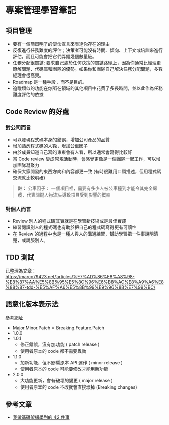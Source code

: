 # 專案管理學習筆記

## 項目管理

* 要有一個簡單明了的使命宣言來表達你存在的理由
* 反復進行任務難度的評估；決策者可能沒有時間、傾向、上下文或培訓來進行評估，而且可能會把它們弄錯幾個數量級。
* 任務分配很關鍵; 要求自己處於任何決策的關鍵路徑上，因為你通常比經理更瞭解問題、代碼庫和團隊的優勢。如果你和團隊自己解決任務分配問題，多數經理會很高興。
* Roadmap 是一種手段，而不是目的。
* 追蹤類似的功能在你所在領域的其他項目中花費了多長時間，並以此作為任務難度評估的依據

## Code Review 的好處

### 對公司而言

* 可以發現程式碼本身的錯誤，增加公司產品的品質
* 增加熟悉程式碼的人數，增加公車因子
* 由於成員知道自己寫的東東會有人看，所以通常會寫得比較好
* 當 Code review 變成常規活動時，會感覺更像是一個團隊一起工作，可以增加團隊凝聚力
* 確保大家開發的東西方向和內容都更一致 (有時很難用口頭描述，但用程式碼交流就比較明確)

> **註：**  公車因子： 一個項目裡，需要有多少人被公車撞到才能令其完全癱瘓，代表關鍵人物流失導致項目受到影響的概率

### 對個人而言

* Review 別人的程式碼其實就是在學習新技術或是最佳實踐
* 練習閱讀別人的程式碼也有助於把自己的程式碼寫得更有可讀性
* 在 Review 的過程中也是一種人與人的溝通練習，幫助學習把一件事說明清楚，或說服別人。

## TDD 測試

已整理為文章： https://marco79423.net/articles/%E7%AD%86%E8%A8%98-%E8%87%AA%E5%8B%95%E5%8C%96%E6%B8%AC%E8%A9%A6%E8%88%87-tdd-%E5%AF%A6%E5%8B%99%E9%96%8B%E7%99%BC/

## 語意化版本表示法

[參考網址](http://semver.org)

* Major.Minor.Patch = Breaking.Feature.Patch
* 1.0.0
* 1.0.1
    * 修正錯誤，沒有加功能 ( patch release )
    * 使用者原本的 code 都不需要異動
* 1.1.0
    * 加新功能，但不影響原本 API 運作 ( minor release )
    * 使用者原本的 code 可能要修改才能用新功能
* 2.0.0
    * 大功能更新，會有破壞的變更 ( major release )
    * 使用者原本的 code 不改就會直接壞掉 (Breaking changes)

## 參考文章

* [我做基礎架構學到的 42 件事](https://mp.weixin.qq.com/s/4vSxaJBduXb6OTppfg_sVg)
